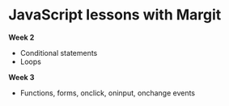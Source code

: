 # JavaScript lessons with Margit

**Week 2**

- Conditional statements
- Loops

**Week 3**

- Functions, forms, onclick, oninput, onchange events
